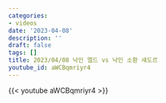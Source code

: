 ```yaml
---
categories:
- videos
date: '2023-04-08'
description: ''
draft: false
tags: []
title: 2023/04/08 낙인 엘드 vs 낙인 소환 섀도르
youtube_id: aWCBqmriyr4
---
```



{{< youtube aWCBqmriyr4 >}}